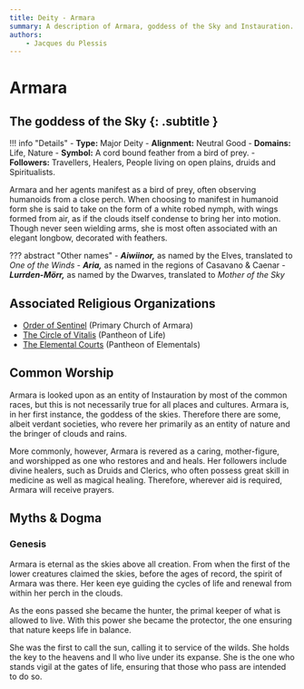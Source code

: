 ```yaml
---
title: Deity - Armara
summary: A description of Armara, goddess of the Sky and Instauration.
authors:
    - Jacques du Plessis
---
```

# Armara
## The goddess of the Sky {: .subtitle }

!!! info "Details"
    - **Type:** Major Deity
    - **Alignment:** Neutral Good
    - **Domains:** Life, Nature
    - **Symbol:** A cord bound feather from a bird of prey.
    - **Followers:** Travellers, Healers, People living on open plains, druids and Spiritualists.

Armara and her agents manifest as a bird of prey, often observing humanoids from a close perch.  When choosing to manifest in humanoid form she is said to take on the form of a white robed nymph, with wings formed from air, as if the clouds itself condense to bring her into motion.  Though never seen wielding arms, she is most often associated with an elegant longbow, decorated with feathers.

??? abstract "Other names"
    - ***Aiwiinor,*** as named by the Elves, translated to _One of the Winds_
    - ***Aria,*** as named in the regions of Casavano & Caenar
    - ***Lurrden-Mörr,*** as named by the Dwarves, translated to _Mother of the Sky_

## Associated Religious Organizations
* [Order of Sentinel](../../organizations/order_of_sentinel) (Primary Church of Armara)
* [The Circle of Vitalis](../../organizations/circle_of_vitalis) (Pantheon of Life)
* [The Elemental Courts](../../organizations/elemental_courts) (Pantheon of Elementals)

## Common Worship
Armara is looked upon as an entity of Instauration by most of the common races, but this is not necessarily true for all places and cultures.  Armara is, in her first instance, the goddess of the skies.  Therefore there are some, albeit verdant societies, who revere her primarily as an entity of nature and the bringer of clouds and rains.

More commonly, however, Armara is revered as a caring, mother-figure, and worshipped as one who restores and and heals.  Her followers include divine healers, such as Druids and Clerics, who often possess great skill in medicine as well as magical healing.  Therefore, wherever aid is required, Armara will receive prayers.

## Myths & Dogma
### Genesis
Armara is eternal as the skies above all creation.  From when the first of the lower creatures claimed the skies, before the ages of record, the spirit of Armara was there.  Her keen eye guiding the cycles of life and renewal from within her perch in the clouds.

As the eons passed she became the hunter, the primal keeper of what is allowed to live.  With this power she became the protector, the one ensuring that nature keeps life in balance.

She was the first to call the sun, calling it to service of the wilds.  She holds the key to the heavens and ll who live under its expanse.  She is the one who stands vigil at the gates of life, ensuring that those who pass are intended to do so.